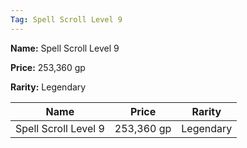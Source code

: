 ```yaml
---
Tag: Spell Scroll Level 9
---
```


**Name:** Spell Scroll Level 9

**Price:** 253,360 gp

**Rarity:** Legendary

| Name     | Price     | Rarity     |
| -------- | --------- | ---------- |
| Spell Scroll Level 9 | 253,360 gp | Legendary |

